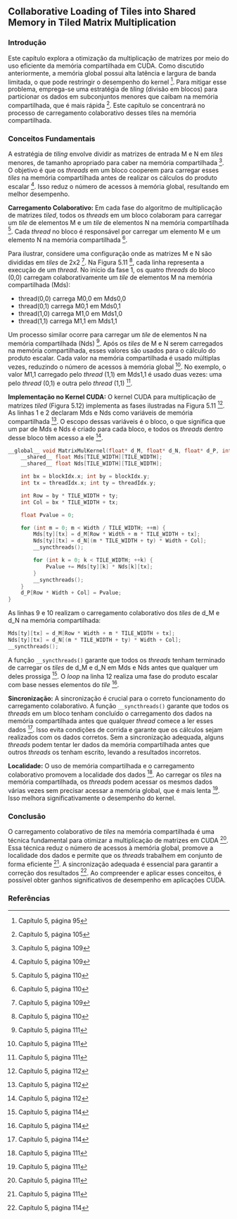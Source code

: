 ## Collaborative Loading of Tiles into Shared Memory in Tiled Matrix Multiplication

### Introdução
Este capítulo explora a otimização da multiplicação de matrizes por meio do uso eficiente da memória compartilhada em CUDA. Como discutido anteriormente, a memória global possui alta latência e largura de banda limitada, o que pode restringir o desempenho do kernel [^95]. Para mitigar esse problema, emprega-se uma estratégia de *tiling* (divisão em blocos) para particionar os dados em subconjuntos menores que caibam na memória compartilhada, que é mais rápida [^105]. Este capítulo se concentrará no processo de carregamento colaborativo desses tiles na memória compartilhada.

### Conceitos Fundamentais
A estratégia de *tiling* envolve dividir as matrizes de entrada M e N em *tiles* menores, de tamanho apropriado para caber na memória compartilhada [^109]. O objetivo é que os *threads* em um bloco cooperem para carregar esses *tiles* na memória compartilhada antes de realizar os cálculos do produto escalar [^109]. Isso reduz o número de acessos à memória global, resultando em melhor desempenho.

**Carregamento Colaborativo:**
Em cada fase do algoritmo de multiplicação de matrizes *tiled*, todos os *threads* em um bloco colaboram para carregar um *tile* de elementos M e um *tile* de elementos N na memória compartilhada [^110]. Cada *thread* no bloco é responsável por carregar um elemento M e um elemento N na memória compartilhada [^110].

Para ilustrar, considere uma configuração onde as matrizes M e N são divididas em *tiles* de 2x2 [^109]. Na Figura 5.11 [^110], cada linha representa a execução de um *thread*. No início da fase 1, os quatro *threads* do bloco (0,0) carregam colaborativamente um *tile* de elementos M na memória compartilhada (Mds):

*   thread(0,0) carrega M0,0 em Mds0,0
*   thread(0,1) carrega M0,1 em Mds0,1
*   thread(1,0) carrega M1,0 em Mds1,0
*   thread(1,1) carrega M1,1 em Mds1,1

Um processo similar ocorre para carregar um *tile* de elementos N na memória compartilhada (Nds) [^111]. Após os *tiles* de M e N serem carregados na memória compartilhada, esses valores são usados para o cálculo do produto escalar. Cada valor na memória compartilhada é usado múltiplas vezes, reduzindo o número de acessos à memória global [^111]. No exemplo, o valor M1,1 carregado pelo *thread* (1,1) em Mds1,1 é usado duas vezes: uma pelo *thread* (0,1) e outra pelo *thread* (1,1) [^111].

**Implementação no Kernel CUDA:**
O kernel CUDA para multiplicação de matrizes *tiled* (Figura 5.12) implementa as fases ilustradas na Figura 5.11 [^112]. As linhas 1 e 2 declaram Mds e Nds como variáveis de memória compartilhada [^112]. O escopo dessas variáveis é o bloco, o que significa que um par de Mds e Nds é criado para cada bloco, e todos os *threads* dentro desse bloco têm acesso a ele [^112].

```c++
__global__ void MatrixMulKernel(float* d_M, float* d_N, float* d_P, int Width) {
    __shared__ float Mds[TILE_WIDTH][TILE_WIDTH];
    __shared__ float Nds[TILE_WIDTH][TILE_WIDTH];

    int bx = blockIdx.x; int by = blockIdx.y;
    int tx = threadIdx.x; int ty = threadIdx.y;

    int Row = by * TILE_WIDTH + ty;
    int Col = bx * TILE_WIDTH + tx;

    float Pvalue = 0;

    for (int m = 0; m < Width / TILE_WIDTH; ++m) {
        Mds[ty][tx] = d_M[Row * Width + m * TILE_WIDTH + tx];
        Nds[ty][tx] = d_N[(m * TILE_WIDTH + ty) * Width + Col];
        __syncthreads();

        for (int k = 0; k < TILE_WIDTH; ++k) {
            Pvalue += Mds[ty][k] * Nds[k][tx];
        }
        __syncthreads();
    }
    d_P[Row * Width + Col] = Pvalue;
}
```

As linhas 9 e 10 realizam o carregamento colaborativo dos *tiles* de d_M e d_N na memória compartilhada:

```c++
Mds[ty][tx] = d_M[Row * Width + m * TILE_WIDTH + tx];
Nds[ty][tx] = d_N[(m * TILE_WIDTH + ty) * Width + Col];
__syncthreads();
```

A função `__syncthreads()` garante que todos os *threads* tenham terminado de carregar os *tiles* de d_M e d_N em Mds e Nds antes que qualquer um deles prossiga [^114]. O *loop* na linha 12 realiza uma fase do produto escalar com base nesses elementos do *tile* [^114].

**Sincronização:**
A sincronização é crucial para o correto funcionamento do carregamento colaborativo. A função `__syncthreads()` garante que todos os *threads* em um bloco tenham concluído o carregamento dos dados na memória compartilhada antes que qualquer *thread* comece a ler esses dados [^114]. Isso evita condições de corrida e garante que os cálculos sejam realizados com os dados corretos. Sem a sincronização adequada, alguns *threads* podem tentar ler dados da memória compartilhada antes que outros *threads* os tenham escrito, levando a resultados incorretos.

**Localidade:**
O uso de memória compartilhada e o carregamento colaborativo promovem a localidade dos dados [^111]. Ao carregar os *tiles* na memória compartilhada, os *threads* podem acessar os mesmos dados várias vezes sem precisar acessar a memória global, que é mais lenta [^111]. Isso melhora significativamente o desempenho do kernel.

### Conclusão
O carregamento colaborativo de *tiles* na memória compartilhada é uma técnica fundamental para otimizar a multiplicação de matrizes em CUDA [^111]. Essa técnica reduz o número de acessos à memória global, promove a localidade dos dados e permite que os *threads* trabalhem em conjunto de forma eficiente [^111]. A sincronização adequada é essencial para garantir a correção dos resultados [^114]. Ao compreender e aplicar esses conceitos, é possível obter ganhos significativos de desempenho em aplicações CUDA.

### Referências
[^95]: Capítulo 5, página 95
[^105]: Capítulo 5, página 105
[^109]: Capítulo 5, página 109
[^110]: Capítulo 5, página 110
[^111]: Capítulo 5, página 111
[^112]: Capítulo 5, página 112
[^114]: Capítulo 5, página 114
<!-- END -->